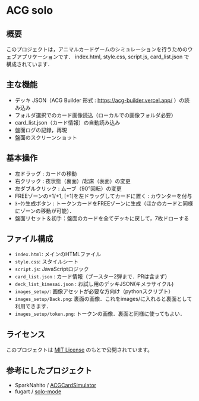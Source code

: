 # ACG solo

## 概要
このプロジェクトは，アニマルカードゲームのシミュレーションを行うためのウェブアプリケーションです．
index.html, style.css, script.js, card_list.json で構成されています．

## 主な機能
- デッキ JSON（ACG Builder 形式 : https://acg-builder.vercel.app/ ）の読み込み
- フォルダ選択でのカード画像読込（ローカルでの画像フォルダ必要）
- card_list.json（カード情報）の自動読み込み
- 盤面ログの記録，再現
- 盤面のスクリーンショット

## 基本操作
- 左ドラッグ : カードの移動
- 右クリック : 夜状態（裏面）/起床（表面）の変更
- 左ダブルクリック : ムーブ（90°回転）の変更
- FREEゾーンの+1/+1, [+1]を左ドラッグしてカードに置く : カウンターを付与
- ﾄｰｸﾝ生成ボタン : トークンカードをFREEゾーンに生成（ほかのカードと同様にゾーンの移動が可能）．
- 盤面リセット＆初手：盤面のカードを全てデッキに戻して，7枚ドローする

## ファイル構成
- `index.html`: メインのHTMLファイル
- `style.css`: スタイルシート
- `script.js`: JavaScriptロジック
- `card_list.json` : カード情報（ブースター2弾まで．PRは含まず）
- `deck_list_kimesai.json` : お試し用のデッキJSON(キメラサイクル)
- `images_setup/`: 画像アセットが必要な方向け（pythonスクリプト）
- `images_setup/Back.png`: 裏面の画像．これをimages/に入れると裏面として利用できます．
- `images_setup/token.png`: トークンの画像．裏面と同様に使ってもよい．

## ライセンス
このプロジェクトは [MIT License](./LICENSE) のもとで公開されています。

## 参考にしたプロジェクト
- SparkNahito / [ACGCardSimulator](https://github.com/SparkNahito/ACGCardSimulator/tree/main/AcgPlaySimulator)
- fugart / [solo-mode](https://fugarta.github.io/solo-mode/)
